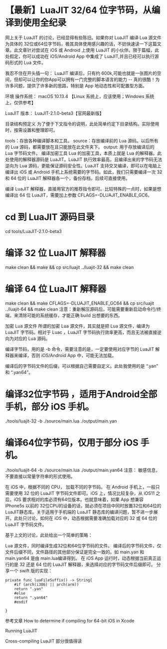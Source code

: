 # 【最新】LuaJIT 32/64 位字节码，从编译到使用全纪录

网上关于 LuaJIT 的讨论，已经显得有些陈旧。如果你对 LuaJIT 编译 Lua 源文件为具体的 32位或64位字节码，极其具体使用感兴趣的话，不妨快速读一下这篇文章。此文章针对尝试在 iOS 或 Android 上使用 LuaJIT 的小伙伴。限于篇幅，此处假定，你可以成功在 iOS/Android App 中集成了 LuaJIT,并且已经可以执行源码形式的 Lua 文件。

我忍不住在开头插一句： LuaJIT 编译后，只有约 600k,可能也就是一张图片的空间，但却可以让你的你App可以拥有一门完整的脚本语言的能力 -- 真的很酷！为许多问题，提供了许多新的思路，特别是 App 地动态性和可配置型方面。

环境
操作系统： macOS 10.13.4 【Linux 系统上，应该使用；Windows 系统上，仅供参考】

LuaJIT 版本： LuaJIT-2.1.0-beta3【官网最新版】

目录结构预定义
为了便于下文指令的说明，此处简单约定下目录结构。实际使用时，按需设置和整理即可。

tools：存放各种编译脚本和工具。
source：存放编译前的 Lua 源码。以后所有的 Lua 源码，都需要放在且只能放在此文件夹下。
output: 用于存放编译后的 Lua 字节码文件。
编译加密工具
Lua 的加密工具，本质上就是 Lua 的解释器。此处使用的解释器源码是 LuaJIT。LuaJIT 执行效率最高，且编译出来的字节码无法逆向为 Lua 源码，更能保证源码安全性。LuaJIT 支持交叉编译，即可以在电脑上编译出 iOS 或 Android 手机上系统需要的字节码。如此，我们只需要编译一次 32 和 64 位的 LuaJIT 解释器各一个，备份存档，后续可直接使用。

编译 LuaJIT 解释器，直接用官方的推荐指令即可。比较特殊的一点时，如果是想编译出 64 位 LuaJIT，需要加上参数 CFLAGS=-DLUAJIT_ENABLE_GC6。

# cd 到 LuaJIT 源码目录
cd tools/LuaJIT-2.1.0-beta3

# 编译 32 位 LuaJIT 解释器
make clean && make && cp src/luajit ../luajit-32 && make clean

# 编译 64 位 LuaJIT 解释器
make clean && make CFLAGS=-DLUAJIT_ENABLE_GC64 && cp src/luajit ../luajit-64 && make clean
注意：重新解压源码后，可能需要重新启动命令行/终端，来清除可能的系统缓存，才能正确 build 出想要的东西。

加密 Lua 源文件
所谓的加密 Lua 源文件，其实就是把 Lua 源文件，编译为 LuaJIT 字节码。相对于 Luac ，LuaJIT 字节码执行效率更高，而且无法被直接逆向为对应的 Lua 源码。

编译字节码，用的是 -b 命令，需要注意的是，一定要使用对应字节的 LuaJIT 解释器来编译，否则 iOS/Android App 中，可能无法加载。

编译后的字节码文件的后缀，可以根据自己需要自定义。此处我使用的是 “.yan” 和 “.yan64”。

# 编译32位字节码 ，适用于Android全部手机，部分 iOS 手机。
./tools/luajit-32 -b ./source/main.lua ./output/main.yan

# 编译64位字节码，仅用于部分 iOS 手机。
./tools/luajit-64 -b ./source/main.lua ./output/main.yan64
注意： 敏感信息，不要直接以常量字符串的形式使用。

在 iOS 中，根据不同的 CPU， 加载不同的字节码。
在 Android 手机上，一般只需要使用 32 位的 LuaJIT 字节码文件即可。iOS 上，情况比较复杂，从 iOS11 之后，iOS 要求相对的库必须有64位版本。也就意味着，如果 App 想兼容 iPhone5s 以前的 32位CPU的设备的话，就必须在项目中同时放置32位和64位的LuaJIT静态库。关于适用于手机端的 LuaJIT 静态库的编译问题，暂不进一步展开。此处只讨论，如何在 iOS 中，动态根据需要准确加载对应的 32 或 64 位的 LuaJIT 字节码文件。

基于上文的讨论，此处给出一个简单的策略：

Lua 源文件，同时编译生成32位和64位字节码的文件。
编译后的字节码文件，仅文件后缀不同，文件路径的其他部分保证是完全一致的。如 main.yan 和 main.yan64 是由 main.lua编译得到。
在 iOS App 运行时，动态根据当前真正运行的是 32 还是 64 位的 LuaJIT 解释器，来选择对应的字节码文件后缀即可。
分享一个 swift 版的实现：

    private func luaFileSuffix() -> String{
        #if (arch(i386) || arch(arm))
        return ".yan"
        #else
        return ".yan64"
        #endif
    
    }
参考文章
How to determine if compiling for 64-bit iOS in Xcode

Running LuaJIT

Cross-compiling LuaJIT 部分很值得读